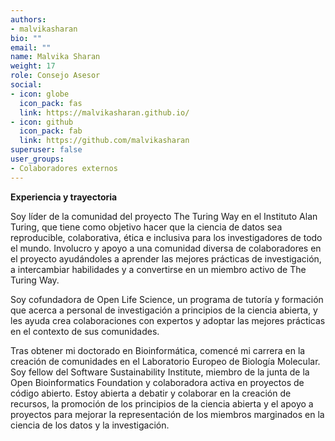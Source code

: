 ```yaml
---
authors:
- malvikasharan
bio: ""
email: ""
name: Malvika Sharan
weight: 17
role: Consejo Asesor
social:
- icon: globe
  icon_pack: fas
  link: https://malvikasharan.github.io/
- icon: github
  icon_pack: fab
  link: https://github.com/malvikasharan
superuser: false
user_groups:
- Colaboradores externos
---
```


**Experiencia y trayectoria**

Soy líder de la comunidad del proyecto The Turing Way en el Instituto Alan Turing, que tiene como objetivo hacer que la ciencia de datos sea reproducible, colaborativa, ética e inclusiva para los investigadores de todo el mundo. Involucro y apoyo a una comunidad diversa de colaboradores en el proyecto ayudándoles a aprender las mejores prácticas de investigación, a intercambiar habilidades y a convertirse en un miembro activo de The Turing Way.

Soy cofundadora de Open Life Science, un programa de tutoría y formación que acerca a personal de investigación a principios de la ciencia abierta, y les ayuda crea colaboraciones con expertos y adoptar las mejores prácticas en el contexto de sus comunidades.

Tras obtener mi doctorado en Bioinformática, comencé mi carrera en la creación de comunidades en el Laboratorio Europeo de Biología Molecular. Soy fellow del Software Sustainability Institute, miembro de la junta de la Open Bioinformatics Foundation y colaboradora activa en proyectos de código abierto. Estoy abierta a debatir y colaborar en la creación de recursos, la promoción de los principios de la ciencia abierta y el apoyo a proyectos para mejorar la representación de los miembros marginados en la ciencia de los datos y la investigación.
